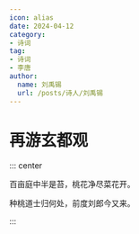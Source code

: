 ```yaml
---
icon: alias
date: 2024-04-12
category:
- 诗词
tag:
- 诗词
- 李唐
author:
  name: 刘禹锡
  url: /posts/诗人/刘禹锡
---
```


# 再游玄都观

<!-- more -->

::: center

百亩庭中半是苔，桃花净尽菜花开。

种桃道士归何处，前度刘郎今又来。

:::